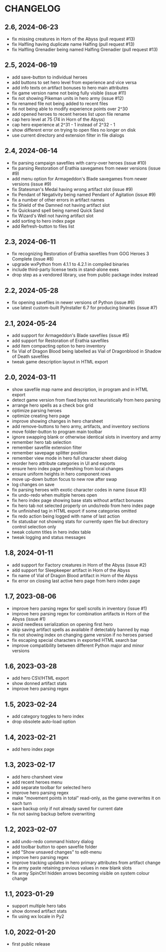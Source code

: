 CHANGELOG
=========

2.6, 2024-06-23
---------------
- fix missing creatures in Horn of the Abyss (pull request #13)
- fix Halfling having duplicate name Halfing (pull request #13)
- fix Halfling Grenadier being named Halfing Grenadier (pull request #13)


2.5, 2024-06-19
---------------
- add save-button to individual heroes
- add buttons to set hero level from experience and vice versa
- add info texts on artifact bonuses to hero main attributes
- fix game version name not being fully visible (issue #11)
- fix not showing Pikeman units in hero army (issue #12)
- fix renamed file not being added to recent files
- fix not being able to modify experience points over 2^30
- add opened heroes to recent heroes list upon file rename
- cap hero level at 75 (74 in Horn of the Abyss)
- cap hero experience at 2^31 - 1 instead of 2^32 - 1
- show different error on trying to open files no longer on disk
- use current directory and extension filter in file dialogs


2.4, 2024-06-14
---------------
- fix parsing campaign savefiles with carry-over heroes (issue #10)
- fix parsing Restoration of Erathia savegames from newer versions (issue #9)
- add menu option for Armageddon's Blade savegames from newer versions (issue #9)
- fix Statesman's Medal having wrong artifact slot (issue #9)
- fix Pendant of Negativity being named Pendant of Agitation (issue #9)
- fix a number of other errors in artifact names
- fix Shield of the Damned not having artifact slot
- fix Quicksand spell being named Quick Sand
- fix Wizard's Well not having artifact slot
- add sorting to hero index page
- add Refresh-button to files list


2.3, 2024-06-11
---------------
- fix recognizing Restoration of Erathia savefiles from GOG Heroes 3 Complete (issue #8)
- upgrade wxPython from 4.1.1 to 4.2.1 in compiled binaries
- include third-party license texts in stand-alone exes
- drop step as a vendored library, use from public package index instead


2.2, 2024-05-28
---------------
- fix opening savefiles in newer versions of Python (issue #6)
- use latest custom-built PyInstaller 6.7 for producing binaries (issue #7)


2.1, 2024-05-24
---------------
- add support for Armageddon's Blade savefiles (issue #5)
- add support for Restoration of Erathia savefiles
- add item compacting option to hero inventory
- fix Vial of Dragon Blood being labelled as Vial of Dragonblood in Shadow of Death savefiles
- tweak game description layout in HTML export


2.0, 2024-03-11
---------------
- show savefile map name and description, in program and in HTML export
- detect game version from fixed bytes not heuristically from hero parsing
- arrange hero spells as a check box grid
- optimize parsing heroes
- optimize creating hero page
- improve showing changes in hero charsheet
- add remove-buttons to hero army, artifacts, and inventory sections
- move folder-button to program main toolbar
- ignore swapping blank or otherwise identical slots in inventory and army
- remember hero tab selection
- remember savefile extension filter
- remember savepage splitter position
- remember view mode in hero full character sheet dialog
- reorder hero attribute categories in UI and exports
- ensure hero index page refreshing from local changes
- ensure uniform heights in hero component rows
- move up-down button focus to new row after swap
- log changes on save
- fix parsing heroes with exotic character codes in name (issue #3)
- fix undo-redo when multiple heroes open
- fix hero index page showing base stats without artifact bonuses
- fix hero tab not selected properly on undo/redo from hero index page
- fix unfinished tag in HTML export if some categories omitted
- fix redo action being logged with name of last action
- fix statusbar not showing stats for currently open file but directory control selection only
- tweak column titles in hero index table
- tweak logging and status messages


1.8, 2024-01-11
---------------
- add support for Factory creatures in Horn of the Abyss (issue #2)
- add support for Sleepkeeper artifact in Horn of the Abyss
- fix name of Vial of Dragon Blood artifact in Horn of the Abyss
- fix error on closing last active hero page from hero index page


1.7, 2023-08-06
---------------
- improve hero parsing regex for spell scrolls in inventory (issue #1)
- improve hero parsing regex for combination artifacts in Horn of the Abyss (issue #1)
- avoid needless serialization on opening first hero
- skip saving artifact spells as available if detectably banned by map
- fix not showing index on changing game version if no heroes parsed
- fix escaping special characters in exported HTML search bar
- improve compatibility between different Python major and minor versions


1.6, 2023-03-28
---------------
- add hero CSV/HTML export
- show donned artifact stats
- improve hero parsing regex


1.5, 2023-02-24
---------------
- add category toggles to hero index
- drop obsolete auto-load option


1.4, 2023-02-21
---------------
- add hero index page


1.3, 2023-02-17
---------------
- add hero charsheet view
- add recent heroes menu
- add separate toolbar for selected hero
- improve hero parsing regex
- make "movement points in total" read-only, as the game overwrites it on each turn
- save backup only if not already saved for current date
- fix not saving backup before overwriting


1.2, 2023-02-07
---------------
- add undo-redo command history dialog
- add toolbar button to open savefile folder
- add "Show unsaved changes" to edit-menu
- improve hero parsing regex
- improve tracking updates in hero primary attributes from artifact change
- fix army paste retaining previous values in new blank slots
- fix army SpinCtrl hidden arrows becoming visible on system colour change


1.1, 2023-01-29
---------------
- support multiple hero tabs
- show donned artifact stats
- fix using wx locale in Py2


1.0, 2022-01-20
---------------
- first public release

